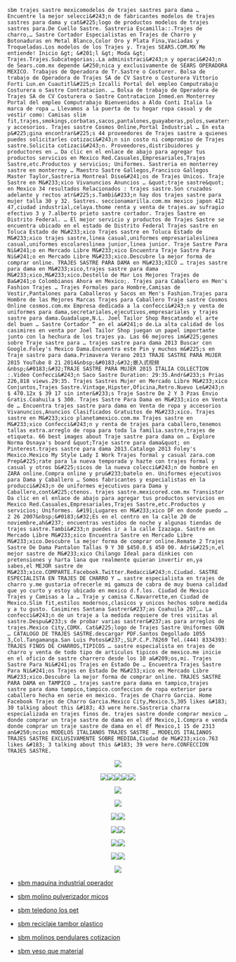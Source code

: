 
```
sbm trajes sastre mexicomodelos de trajes sastres para dama … Encuentre la mejor selecci&#243;n de fabricantes modelos de trajes sastres para dama y cat&#225;logo de productos modelos de trajes sastres para.De Cuello Sastre. Sastreria Escamilla::.Trajes de charro,… Sastre Cortador Especialistas en Trajes de Charro y Botonaduras en Metal Blanco,Color Oro y Plata Fina,Vaciadas y Troqueladas.Los modelos de los Trajes y. Trajes SEARS.COM.MX Me entiende! Inicio &gt; &#201;l &gt; Moda &gt; Trajes.Trajes.Subcategorias;.La administraci&#243;n y operaci&#243;n de Sears.com.mx depende &#250;nica y exclusivamente de SEARS OPERADORA MEXICO. Trabajos de Operadora de Tr.Sastre o Costurer. Bolsa de trabajo de Operadora de Trajes SA de CV Sastre o Costurera Vittorio Forti Lun.en Cuautitl&#225;n Izcalli Portal del empleo Computrabajo Costurera o Sastre Contratacion. … Bolsa de trabajo de Operadora de Trajes SA de CV Costurera o Sastre Contratacion Inmed.en Monterrey Portal del empleo Computrabajo Bienvenidos a Aldo Conti Italia la marca de ropa … Llevamos a la puerta de tu hogar ropa casual y de vestir como: Camisas slim fit,trajes,smokings,corbatas,sacos,pantalones,guayaberas,polos,sweaters y accesorios. Trajes sastre Cosmos Online,Portal Industrial … En esta p&#225;gina encontrar&#225;s 44 proveedores de Trajes sastre a quienes puedes solicitarles cotizaci&#243;n sin costo ni compromiso de Trajes sastre.Solicita cotizaci&#243;n. Proveedores,distribuidores y productores en … Da clic en el enlace de abajo para agregar tus productos servicios en Mexico Red.Casuales,Empresariales,Trajes Sastre,etc.Productos y servicios; Uniformes. Sastreria en monterrey sastre en monterrey … Maestro Sastre Gallegos,Francisco Gallegos Master Taylor,Sastreria Montreal Dise&#241;os de Trajes Unicos. Traje Sastre en M&#233;xico Vivanuncios Anuncios … &quot;traje sastre&quot; en Mexico 34 resultados Relacionados : trajes sastre.Son cruzados adelante y rectos atr&#225;s.Tambi&#233;n hay dos trajes sastre para mujer talla 30 y 32. Sastres. seccionamarilla.com.mx mexico japon 412 47,ciudad industrial,celaya.thome renta y venta de trajes.av sufragio efectivo 3 y 7.alberto prieto sastre cortador. Trajes Sastre en Distrito Federal. … El mejor servicio y productos de Trajes Sastre se encuentra ubicado en el estado de Distrito Federal Trajes sastre en Toluca Estado de M&#233;xico Trajes sastre en Toluca Estado de M&#233;xico trajes sastre,linea casual,uniformes empresarialeslinea casual,uniformes escolareslinea junior,linea junior. Traje Sastre Para Ni&#241;o en Mercado Libre M&#233;xico Encuentra Traje Sastre Para Ni&#241;o en Mercado Libre M&#233;xico.Descubre la mejor forma de comprar online. TRAJES SASTRE PARA DAMA en M&#233;XICO … trajes sastre para dama en M&#233;xico,trajes sastre para dama M&#233;xico,M&#233;xico.Destello de Mar Los Mejores Trajes de Ba&#241;o Colombianos Ahora en Mexico;. Trajes para Caballero en Men's Fashion Trajes … Trajes Formales para Hombre,Camisas de Vestir,Pantalones para Caballeros y Sacos en Men's Fashion.Trajes para Hombre de las Mejores Marcas Trajes para Caballero Traje sastre Cosmos Online cosmos.com.mx Empresa dedicada a la confecci&#243;n y venta de uniformes para dama,secretariales,ejecutivos,empresariales y trajes sastre para dama.Guadalupe,N.L. Joel Tailor Shop Rescatando el arte del buen … Sastre Cortador ” en el a&#241;o de.La alta calidad de los casimires en venta por Joel Tailor Shop juegan un papel importante junto con la hechura de los trajes ya. Las 66 mejores im&#225;genes sobre Traje sastre para … trajes sastre para dama 2013 Buscar con Google.Foley's Mexico Dama.Encuentra este Pin y muchos m&#225;s en Traje sastre para dama.Primavera Verano 2013 TRAJE SASTRE PARA MUJER 2015 YouTube 8 21 2014&nbsp;&#0183;&#32;嵌入式视频&nbsp;&#0183;&#32;TRAJE SASTRE PARA MUJER 2015 ITALIA COLLECTION :.Video Confecci&#243;n Saco Sastre Duration: 29:35.Andr&#233;s Prias 226,818 views.29:35. Trajes Sastres Mujer en Mercado Libre M&#233;xico Conjuntos,Trajes Sastre.Vintage,Hipster,Oficina,Retro.Nuevo Le&#243;n $ 470.12x $ 39 17 sin inter&#233;s Traje Sastre De 2 Y 3 Pzas Envio Gratis.Coahuila $ 300. Trajes Sastre Para Dama en M&#233;xico en Venta de … Encuentra trajes sastre para dama en Venta de ropa y accesorios Vivanuncios,Anuncios Clasificados Gratuitos de M&#233;xico. Trajes sastre en M&#233;xico planetamexico.com.mx Trajes sastre en M&#233;xico Confecci&#243;n y renta de trajes para caballero,tenemos tallas extra.arreglo de ropa para toda la familia.sastre,trajes de etiqueta. 66 best images about Traje sastre para dama on … Explore Norma Osnaya's board &quot;Traje sastre para dama&quot; on Pinterest.trajes sastre para dama 2013.Catalogo 2013 Foley's Mexico.Mexico My Style Lady I Work Trajes formal y casual zara.com Prep&#225;rate para la nueva temporada y hazte con trajes formal y casual y otros b&#225;sicos de la nueva colecci&#243;n de hombre en ZARA online.Compra online y pru&#233;batelo en. Uniformes ejecutivos para Dama y Caballero … Somos fabricantes y especialistas en la producci&#243;n de uniformes ejecutivos para Dama y Caballero,cont&#225;ctenos. trajes sastre.mexicored.com.mx Transistor Da clic en el enlace de abajo para agregar tus productos servicios en Mexico Red.Casuales,Empresariales,Trajes Sastre,etc.Productos y servicios; Uniformes. &#191;Lugares en M&#233;xico DF en donde puedo … 2 26 2007&nbsp;&#0183;&#32;Es en el centro en la calle 20 de noviembre,ah&#237; encuentras vestidos de noche y algunas tiendas de trajes sastre.Tambi&#233;n puedes ir a la calle Izazaga. Sastre en Mercado Libre M&#233;xico Encuentra Sastre en Mercado Libre M&#233;xico.Descubre la mejor forma de comprar online.Remate 2 Trajes Sastre De Dama Pantalon Tallas 9 Y 30 $450.0.$ 450 00. Adri&#225;n,el mejor sastre de M&#233;xico Chilango Ideal para dinkies con pretensiones y harta lana que realmente quieran invertir en,ya sabes,el MEJOR sastre de M&#233;xico.COMPARTE.Facebook.Twitter.Redacci&#243;n.Ciudad. SASTRE ESPECIALISTA EN TRAJES DE CHARRO Y … sastre especialista en trajes de charro y.me gustaria ofrecerle mi gamuza de cabra de muy buena calidad que yo curto y estoy ubicado en mexico d.f.los. Ciudad de Mexico Trajes y Camisas a la … Traje y camisa C.Navarrette,en Ciudad de Mexico.Slim fit,estilos modernos,clasicos y unicos hechos sobre medida y a tu gusto. Casimires Santana Sastrer&#237;as Coahuila 207,… La confecci&#243;n de un traje a la medida requiere de tres visitas al sastre.Despu&#233;s de probar varias sastrer&#237;as para arreglos de trajes.Mexico City,CDMX. Cat&#225;logo de Trajes Sastre Uniformes GON … CATALOGO DE TRAJES SASTRE.descargar PDF.Santos Degollado 1055 3,Col.Tangamanga.San Luis Potos&#237;,SLP.C.P.78269 Tel.(444) 8334393: TRAJES FINOS DE CHARROS,TIPICOS … sastre especialista en trajes de charro y venta de todo tipo de articulos tipicos de mexico.me inicie en el oficio de sastre charrero desde los 10 a&#209;os,mi. Trajes Sastre Para Ni&#241;os Trajes en Estado De … Encuentra Trajes Sastre Para Ni&#241;os Trajes en Estado De M&#233;xico en Mercado Libre M&#233;xico.Descubre la mejor forma de comprar online. TRAJES SASTRE PARA DAMA en TAMPICO … trajes sastre para dama en tampico,trajes sastre para dama tampico,tampico.confeccion de ropa exterior para caballero hecha en serie en mexico. Trajes de Charro Garcia. Home Facebook Trajes de Charro Garcia.Mexico City,Mexico.5,305 likes &#183; 30 talking about this &#183; 43 were here.Sastreria charra especializada en trajes finos de. trajes sastre donde comprar mexico … donde comprar un traje sastre de dama en el df Mexico,1.Compra e venda donde comprar un traje sastre de dama en el df Mexico,1 15 de 2313 an&#250;ncios MODELOS ITALIANOS TRAJES SASTRE … MODELOS ITALIANOS TRAJES SASTRE EXCLUSIVAMENTE SOBRE MEDIDA,Ciudad de M&#233;xico.763 likes &#183; 3 talking about this &#183; 39 were here.CONFECCION TRAJES SASTRE. 
```

<div align="center">

<a href="https://es-crusher.shibang-china.com/github&k=sbm+trajes+sastre+mexico"><img src="https://static.shibang-china.com/es/crusher/logo.jpg"></a>

<a href="https://es-crusher.shibang-china.com/github&k=sbm+trajes+sastre+mexico"><img src="https://static.shibang-china.com/es/crusher/index.jpg"></a><a href="https://es-crusher.shibang-china.com/material.htmlgithub&k=sbm+trajes+sastre+mexico"><img src="https://static.shibang-china.com/es/crusher/material.jpg"></a><a href="https://es-crusher.shibang-china.com/application.htmlgithub&k=sbm+trajes+sastre+mexico"><img src="https://static.shibang-china.com/es/crusher/application.jpg"></a><a href="https://es-crusher.shibang-china.com/aboutus.htmlgithub&k=sbm+trajes+sastre+mexico"><img src="https://static.shibang-china.com/es/crusher/aboutus.jpg"></a><a href="https://es-crusher.shibang-china.com/contact.htmlgithub&k=sbm+trajes+sastre+mexico"><img src="https://static.shibang-china.com/es/crusher/contact.jpg"></a>

<a href="https://es-crusher.shibang-china.com/github&k=sbm+trajes+sastre+mexico"><img src="https://static.shibang-china.com/es/crusher/banner.jpg"></a>

<a href="https://swt.shibang-china.com/github&k=sbm+trajes+sastre+mexico"><img src="https://static.shibang-china.com/es/crusher/text.jpg"></a>

<a href="https://swt.shibang-china.com/github&k=sbm+trajes+sastre+mexico"><img src="https://static.shibang-china.com/es/crusher/chat.jpg"></a><a href="https://es-crusher.shibang-china.com/contact.htmlgithub&k=sbm+trajes+sastre+mexico"><img src="https://static.shibang-china.com/es/crusher/message.jpg"></a>

<a href="https://es-crusher.shibang-china.com/products/pe.htmlgithub&k=sbm+trajes+sastre+mexico"><img src="https://static.shibang-china.com/es/crusher/pe.jpg"></a><a href="https://es-crusher.shibang-china.com/products/pf.htmlgithub&k=sbm+trajes+sastre+mexico"><img src="https://static.shibang-china.com/es/crusher/pf.jpg"></a>

<a href="https://es-crusher.shibang-china.com/products/hpt.htmlgithub&k=sbm+trajes+sastre+mexico"><img src="https://static.shibang-china.com/es/crusher/hpt.jpg"></a><a href="https://es-crusher.shibang-china.com/products/vsi.htmlgithub&k=sbm+trajes+sastre+mexico"><img src="https://static.shibang-china.com/es/crusher/vsi.jpg"></a>

<a href="https://es-crusher.shibang-china.com/products/klv.htmlgithub&k=sbm+trajes+sastre+mexico"><img src="https://static.shibang-china.com/es/crusher/klv.jpg"></a><a href="https://es-crusher.shibang-china.com/products/portable.htmlgithub&k=sbm+trajes+sastre+mexico"><img src="https://static.shibang-china.com/es/crusher/portable.jpg"></a>

<a href="https://swt.shibang-china.com/github&k=sbm+trajes+sastre+mexico"><img src="https://static.shibang-china.com/es/crusher/case.jpg"></a>

</div>


* [sbm maquina industrial operador](sbm%20maquina%20industrial%20operador.md)

* [sbm molino pulverizador micos](sbm%20molino%20pulverizador%20micos.md)

* [sbm teledono los pet](sbm%20teledono%20los%20pet.md)

* [sbm reciclaje tambor plastico](sbm%20reciclaje%20tambor%20plastico.md)

* [sbm molinos pendulares cotizacion](sbm%20molinos%20pendulares%20cotizacion.md)

* [sbm yeso que material](sbm%20yeso%20que%20material.md)